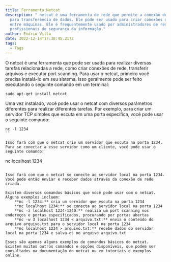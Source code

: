 ```yaml
---
title: Ferramenta Netcat
description: " netcat é uma ferramenta de rede que permite a conexão de sockets
  para transferência de dados. Ele pode ser usado para criar conexões de rede
  entre máquinas. Ele é frequentemente usado por administradores de rede e
  profissionais de segurança da informação."
author: Endriw Villa
date: 2022-12-14T17:38:45.217Z
tags:
  - Tags
---
```

O netcat é uma ferramenta que pode ser usada para realizar diversas tarefas relacionadas a rede, como criar conexões de rede, transferir arquivos e executar port scanning. Para usar o netcat, primeiro você precisa instalá-lo em seu sistema. Isso geralmente pode ser feito executando o seguinte comando em um terminal:

```
sudo apt-get install netcat
```

Uma vez instalado, você pode usar o netcat com diversos parâmetros diferentes para realizar diferentes tarefas. Por exemplo, para criar um servidor TCP simples que escuta em uma porta específica, você pode usar o seguinte comando:

```
nc -l 1234
``

Isso fará com que o netcat crie um servidor que escuta na porta 1234. Para se conectar a esse servidor como um cliente, você pode usar o seguinte comando:

```
nc localhost 1234
```

Isso fará com que o netcat se conecte ao servidor local na porta 1234. Você pode então enviar e receber dados através da conexão de rede criada.

Existem diversos comandos básicos que você pode usar com o netcat. 
Alguns exemplos incluem:
    **nc -l 1234:** cria um servidor que escuta na porta 1234
    **nc localhost 1234:** se conecta ao servidor local na porta 1234
    **nc -z localhost 1234-1240:** realiza um port scanning nos endereços e portas especificados, procurando por portas abertas
    **nc -w 3 localhost 1234 < arquivo.txt:** envia o conteúdo do arquivo arquivo.txt para o servidor local na porta 1234
    **nc localhost 1234 > arquivo.txt:** recebe dados do servidor local na porta 1234 e salva-os no arquivo arquivo.txt

Esses são apenas alguns exemplos de comandos básicos do netcat. Existem muitos outros comandos e opções disponíveis, que podem ser consultados na documentação do netcat ou em tutoriais e exemplos online.
